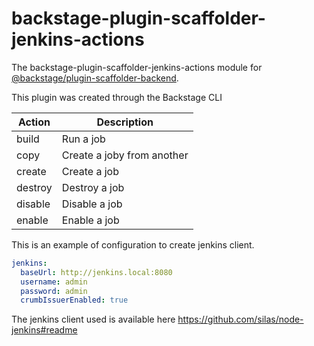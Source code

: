 # backstage-plugin-scaffolder-jenkins-actions

The backstage-plugin-scaffolder-jenkins-actions module for [@backstage/plugin-scaffolder-backend](https://www.npmjs.com/package/@backstage/plugin-scaffolder-backend).

This plugin was created through the Backstage CLI

| Action | Description |
| --- | --- |
| build | Run a job |
| copy | Create a joby from another |
| create | Create a job |
| destroy  | Destroy a job |
| disable  | Disable a job |
| enable  | Enable a job |

This is an example of configuration to create jenkins client.

```yaml
jenkins:
  baseUrl: http://jenkins.local:8080
  username: admin
  password: admin
  crumbIssuerEnabled: true
```

The jenkins client used is available here https://github.com/silas/node-jenkins#readme